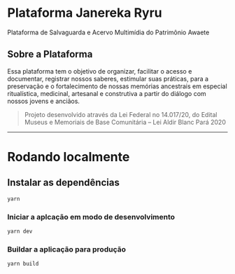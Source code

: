 # Plataforma Janereka Ryru

Plataforma de Salvaguarda e Acervo Multimídia do Patrimônio Awaete

## Sobre a Plataforma

Essa plataforma tem o objetivo de organizar, facilitar o acesso e documentar, registrar nossos saberes, estimular suas práticas, para a preservação e o fortalecimento de nossas memórias ancestrais em especial ritualística, medicinal, artesanal e construtiva a partir do diálogo com nossos jovens e anciãos.

> Projeto desenvolvido através da Lei Federal no 14.017/20, do Edital Museus e Memoriais de Base Comunitária – Lei Aldir Blanc Pará 2020

***

# Rodando localmente

## Instalar as dependências
```bash
yarn
```

### Iniciar a aplcação em modo de desenvolvimento
```bash
yarn dev
```

### Buildar a aplicação para produção
```bash
yarn build
```

